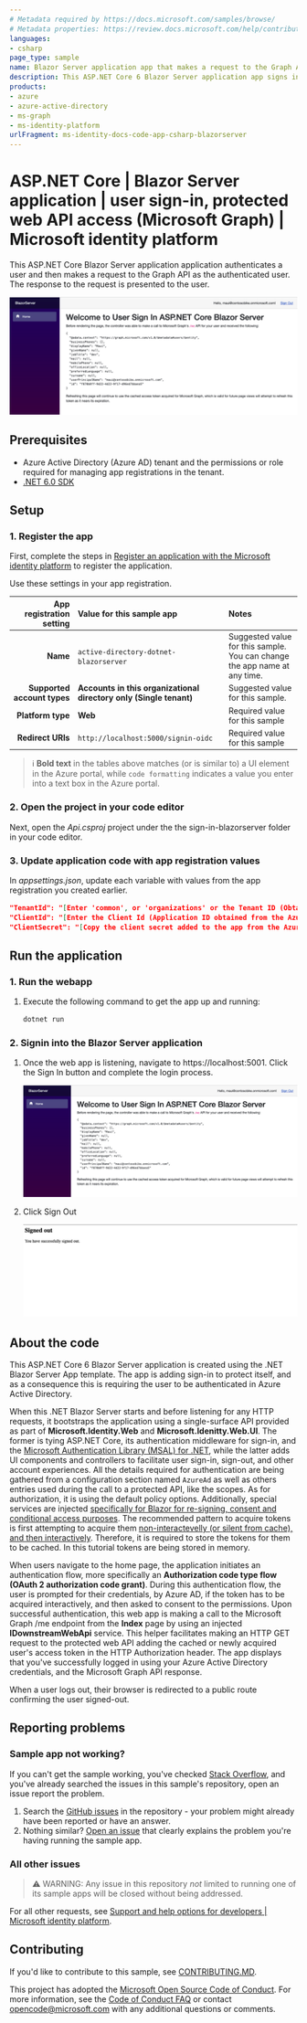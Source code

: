 ```yaml
---
# Metadata required by https://docs.microsoft.com/samples/browse/
# Metadata properties: https://review.docs.microsoft.com/help/contribute/samples/process/onboarding?branch=main#add-metadata-to-readme
languages:
- csharp
page_type: sample
name: Blazor Server application app that makes a request to the Graph API after signing in the user
description: This ASP.NET Core 6 Blazor Server application app signs in the user and then makes a request to Microsoft Graph for the user's profile data.
products:
- azure
- azure-active-directory
- ms-graph
- ms-identity-platform
urlFragment: ms-identity-docs-code-app-csharp-blazorserver
---
```


<!-- SAMPLE ID: DOCS-CODE-017 -->
# ASP.NET Core | Blazor Server application | user sign-in, protected web API access (Microsoft Graph) | Microsoft identity platform

<!-- Build badges here
![Build passing.](https://img.shields.io/badge/build-passing-brightgreen.svg) ![Code coverage.](https://img.shields.io/badge/coverage-100%25-brightgreen.svg) ![License.](https://img.shields.io/badge/license-MIT-green.svg)
-->

This ASP.NET Core Blazor Server application application authenticates a user and then makes a request to the Graph API as the authenticated user. The response to the request is presented to the user.

![A screenshot of a Blazor Server application application displaying a response from Microsoft Graph.](./app-signed-in.png)

## Prerequisites

- Azure Active Directory (Azure AD) tenant and the permissions or role required for managing app registrations in the tenant.
- [.NET 6.0 SDK](https://dotnet.microsoft.com/download/dotnet/6.0)

## Setup

### 1. Register the app

First, complete the steps in [Register an application with the Microsoft identity platform](https://docs.microsoft.com/azure/active-directory/develop/quickstart-register-app) to register the application.

Use these settings in your app registration.

| App registration <br/> setting  | Value for this sample app                                           | Notes                                                                           |
|--------------------------------:|:--------------------------------------------------------------------|:--------------------------------------------------------------------------------|
| **Name**                        | `active-directory-dotnet-blazorserver`                              | Suggested value for this sample. <br/> You can change the app name at any time. |
| **Supported account types**     | **Accounts in this organizational directory only (Single tenant)**  | Suggested value for this sample.                                                |
| **Platform type**               | **Web**                                                             | Required value for this sample                                                  |
| **Redirect URIs**               | `http://localhost:5000/signin-oidc`                                 | Required value for this sample                                                  |

> :information_source: **Bold text** in the tables above matches (or is similar to) a UI element in the Azure portal, while `code formatting` indicates a value you enter into a text box in the Azure portal.

### 2. Open the project in your code editor

Next, open the _Api.csproj_ project under the the sign-in-blazorserver folder in your code editor.

### 3. Update application code with app registration values

In _appsettings.json_, update each variable with values from the app registration you created earlier.

```json
"TenantId": "[Enter 'common', or 'organizations' or the Tenant ID (Obtained from the Azure portal. Select 'Endpoints' from the 'App registrations' blade and use the GUID in any of the URLs), e.g. da41245a5-11b3-996c-00a8-4d99re19f292]",
"ClientId": "[Enter the Client Id (Application ID obtained from the Azure portal), e.g. ba74781c2-53c2-442a-97c2-3d60re42f403]",
"ClientSecret": "[Copy the client secret added to the app from the Azure portal]",
```

## Run the application

### 1. Run the webapp

1. Execute the following command to get the app up and running:

   ```bash
   dotnet run
   ```

### 2. Signin into the Blazor Server application

1. Once the web app is listening, navigate to https://localhost:5001. Click the Sign In button and complete the login process.

   ![A screenshot of a Blazor Server application application guiding the user to click the "Sign In" button.](./app-signed-in.png)

1. Click Sign Out

   ![A screenshot of a Blazor Server application application guiding the user to click the "Sign Out" button.](./app-signed-out.png)


## About the code

This ASP.NET Core 6 Blazor Server application is created using the .NET Blazor Server App template. The app is adding sign-in to protect itself, and as a consequence this is requiring the user to be authenticated in Azure Active Directory.

When this .NET Blazor Server starts and before listening for any HTTP requests, it bootstraps the application using a single-surface API provided as part of **Microsoft.Identity.Web** and **Microsoft.Idenitty.Web.UI**. The former is tying ASP.NET Core, its authentication middleware for sign-in, and the [Microsoft Authentication Library (MSAL) for .NET](https://github.com/azuread/microsoft-authentication-library-for-dotnet), while the latter adds UI components and controllers to facilitate user sign-in, sign-out, and other account experiences. All the details required for authentication are being gathered from a configuration section named `AzureAd` as well as others entries used during the call to a protected API, like the scopes. As for authorization, it is using the default policy options. Additionally, special services are injected [specifically for Blazor for re-signing, consent and conditional access purposes](https://github.com/AzureAD/microsoft-identity-web/wiki/Managing-incremental-consent-and-conditional-access#in-blazor-server). The recommended pattern to acquire tokens is first attempting to acquire them [non-interactevelly (or silent from cache), and then interactively](https://docs.microsoft.com/azure/active-directory/develop/msal-authentication-flows#interactive-and-non-interactive-authentication). Therefore, it is required to store the tokens for them to be cached. In this tutorial tokens are being stored in memory.

When users navigate to the home page, the application initiates an authentication flow, more specifically an **Authorization code type flow (OAuth 2 authorization code grant)**. During this authentication flow, the user is prompted for their credentials, by Azure AD, if the token has to be acquired interactively, and then asked to consent to the permissions. Upon successful authentication, this web app is making a call to the Microsoft Graph /me endpoint from the **Index** page by using an injected **IDownstreamWebApi** service. This helper facilitates making an HTTP GET request to the protected web API adding the cached or newly acquired user's access token in the HTTP Authorization header. The app displays that you've successfully logged in using your Azure Active Directory credentials, and the Microsoft Graph API response.

When a user logs out, their browser is redirected to a public route confirming the user signed-out.

## Reporting problems

### Sample app not working?

If you can't get the sample working, you've checked [Stack Overflow](https://stackoverflow.com/questions/tagged/msal), and you've already searched the issues in this sample's repository, open an issue report the problem.

1. Search the [GitHub issues](/issues) in the repository - your problem might already have been reported or have an answer.
1. Nothing similar? [Open an issue](/issues/new) that clearly explains the problem you're having running the sample app.

### All other issues

> :warning: WARNING: Any issue in this repository _not_ limited to running one of its sample apps will be closed without being addressed.

For all other requests, see [Support and help options for developers | Microsoft identity platform](https://docs.microsoft.com/azure/active-directory/develop/developer-support-help-options).

## Contributing

If you'd like to contribute to this sample, see [CONTRIBUTING.MD](/CONTRIBUTING.md).

This project has adopted the [Microsoft Open Source Code of Conduct](https://opensource.microsoft.com/codeofconduct/). For more information, see the [Code of Conduct FAQ](https://opensource.microsoft.com/codeofconduct/faq/) or contact [opencode@microsoft.com](mailto:opencode@microsoft.com) with any additional questions or comments.
